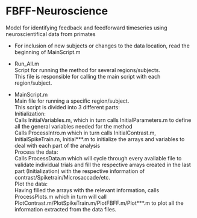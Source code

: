 # FBFF-Neuroscience
Model for identifying feedback and feedforward timeseries using neuroscientifical data from primates
  
- For inclusion of new subjects or changes to the data location, read the beginning of MainScript.m  
  
- Run_All.m  
	Script for running the method for several regions/subjects.  
	This file is responsible for calling the main script with each region/subject.  
  
- MainScript.m  
	Main file for running a specific region/subject.  
	This script is divided into 3 different parts:  
		Initialization:  
			Calls InitialVariables.m, which in turn calls InitialParameters.m to define all the general variables needed for the method  
			Calls ProcessIntro.m which in turn calls InitialContrast.m, InitialSpikeTrain.m, Initial***.m to initialize the arrays and variables to deal with each part of the analysis  
		Process the data:  
			Calls ProcessData.m which will cycle through every available file to validate individual trials and fill the respective arrays created in the last part (Initialization) with the respective information of contrast/Spiketrain/Microsaccade/etc.  
		Plot the data:  
			Having filled the arrays with the relevant information, calls ProcessPlots.m which in turn will call PlotContrast.m/PlotSpikeTrain.m/PlotFBFF.m/Plot***.m to plot all the   information extracted from the data files.  
